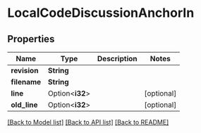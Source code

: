# LocalCodeDiscussionAnchorIn

## Properties

Name | Type | Description | Notes
------------ | ------------- | ------------- | -------------
**revision** | **String** |  | 
**filename** | **String** |  | 
**line** | Option<**i32**> |  | [optional]
**old_line** | Option<**i32**> |  | [optional]

[[Back to Model list]](../README.md#documentation-for-models) [[Back to API list]](../README.md#documentation-for-api-endpoints) [[Back to README]](../README.md)



